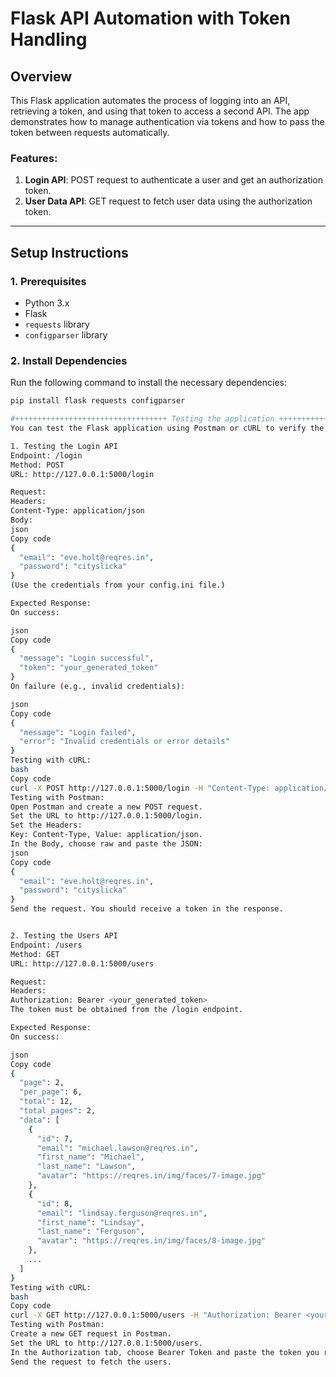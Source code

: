 # Flask API Automation with Token Handling

## Overview

This Flask application automates the process of logging into an API, retrieving a token, and using that token to access a second API. The app demonstrates how to manage authentication via tokens and how to pass the token between requests automatically.

### Features:
1. **Login API**: POST request to authenticate a user and get an authorization token.
2. **User Data API**: GET request to fetch user data using the authorization token.

---

## Setup Instructions

### 1. Prerequisites
- Python 3.x
- Flask
- `requests` library
- `configparser` library

### 2. Install Dependencies

Run the following command to install the necessary dependencies:

```bash
pip install flask requests configparser

#++++++++++++++++++++++++++++++++++ Testing the application ++++++++++++++++++++++++++++++++++++++++++++++++++++++++++++++++
You can test the Flask application using Postman or cURL to verify the functionality of the API endpoints.

1. Testing the Login API
Endpoint: /login
Method: POST
URL: http://127.0.0.1:5000/login

Request:
Headers:
Content-Type: application/json
Body:
json
Copy code
{
  "email": "eve.holt@reqres.in",
  "password": "cityslicka"
}
(Use the credentials from your config.ini file.)

Expected Response:
On success:

json
Copy code
{
  "message": "Login successful",
  "token": "your_generated_token"
}
On failure (e.g., invalid credentials):

json
Copy code
{
  "message": "Login failed",
  "error": "Invalid credentials or error details"
}
Testing with cURL:
bash
Copy code
curl -X POST http://127.0.0.1:5000/login -H "Content-Type: application/json" -d "{\"email\": \"eve.holt@reqres.in\", \"password\": \"cityslicka\"}"
Testing with Postman:
Open Postman and create a new POST request.
Set the URL to http://127.0.0.1:5000/login.
Set the Headers:
Key: Content-Type, Value: application/json.
In the Body, choose raw and paste the JSON:
json
Copy code
{
  "email": "eve.holt@reqres.in",
  "password": "cityslicka"
}
Send the request. You should receive a token in the response.


2. Testing the Users API
Endpoint: /users
Method: GET
URL: http://127.0.0.1:5000/users

Request:
Headers:
Authorization: Bearer <your_generated_token>
The token must be obtained from the /login endpoint.

Expected Response:
On success:

json
Copy code
{
  "page": 2,
  "per_page": 6,
  "total": 12,
  "total_pages": 2,
  "data": [
    {
      "id": 7,
      "email": "michael.lawson@reqres.in",
      "first_name": "Michael",
      "last_name": "Lawson",
      "avatar": "https://reqres.in/img/faces/7-image.jpg"
    },
    {
      "id": 8,
      "email": "lindsay.ferguson@reqres.in",
      "first_name": "Lindsay",
      "last_name": "Ferguson",
      "avatar": "https://reqres.in/img/faces/8-image.jpg"
    },
    ...
  ]
}
Testing with cURL:
bash
Copy code
curl -X GET http://127.0.0.1:5000/users -H "Authorization: Bearer <your_token_here>"
Testing with Postman:
Create a new GET request in Postman.
Set the URL to http://127.0.0.1:5000/users.
In the Authorization tab, choose Bearer Token and paste the token you received from the /login response.
Send the request to fetch the users.
